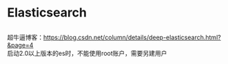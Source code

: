 # Elasticsearch

## 
超牛逼博客：https://blog.csdn.net/column/details/deep-elasticsearch.html?&page=4
<br>启动2.0以上版本的es时，不能使用root账户，需要另建用户<br>
